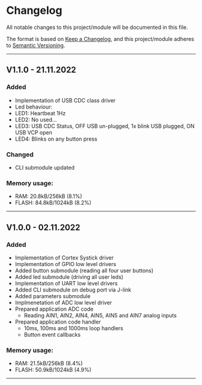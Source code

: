 # Changelog
All notable changes to this project/module will be documented in this file.

The format is based on [Keep a Changelog](https://keepachangelog.com/en/1.0.0/),
and this project/module adheres to [Semantic Versioning](https://semver.org/spec/v2.0.0.html).

---
## V1.1.0 - 21.11.2022

### Added
 - Implementation of USB CDC class driver
 - Led behaviour:
  - LED1: Heartbeat 1Hz
  - LED2: No used...
  - LED3: USB CDC Status, OFF USB un-plugged, 1x blink USB plugged, ON USB VCP open
  - LED4: Blinks on any button press

### Changed
 - CLI submodule updated

### Memory usage:
 - RAM: 20.8kB/256kB (8.1%)
 - FLASH: 84.8kB/1024kB (8.2%)

---
## V1.0.0 - 02.11.2022

### Added
 - Implementation of Cortex Systick driver
 - Implementation of GPIO low level drivers
 - Added button submodule (reading all four user buttons)
 - Added led submodule (driving all user leds)
 - Implementation of UART low level drivers
 - Added CLI submodule on debug port via J-link
 - Added parameters submodule
 - Implmenetation of ADC low level driver
 - Prepared application ADC code
    + Reading AIN1, AIN2, AIN4, AIN5, AIN5 and AIN7 analog inputs
 - Prepared application code handler
    + 10ms, 100ms and 1000ms loop handlers
    + Button event callbacks

### Memory usage:
 - RAM: 21.5kB/256kB (8.4%)
 - FLASH: 50.9kB/1024kB (4.9%)

---